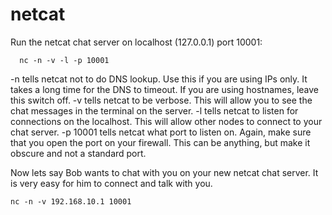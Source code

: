 # netcat

Run the netcat chat server on localhost (127.0.0.1) port 10001:
```
  nc -n -v -l -p 10001
```

-n tells netcat not to do DNS lookup. Use this if you are using IPs only. It takes a long time for the DNS to timeout. If you are using hostnames, leave this switch off.
-v tells netcat to be verbose. This will allow you to see the chat messages in the terminal on the server.
-l tells netcat to listen for connections on the localhost. This will allow other nodes to connect to your chat server.
-p 10001 tells netcat what port to listen on. Again, make sure that you open the port on your firewall. This can be anything, but make it obscure and not a standard port.

Now lets say Bob wants to chat with you on your new netcat chat server. It is very easy for him to connect and talk with you.

```
nc -n -v 192.168.10.1 10001
```

